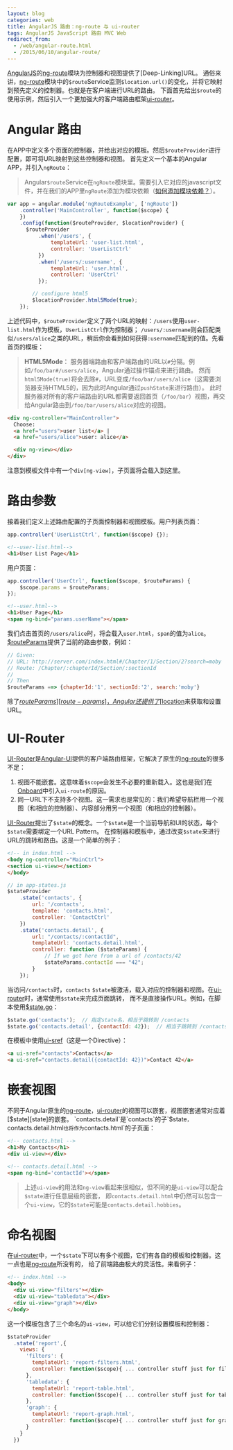 ```yaml
---
layout: blog 
categories: web
title: AngularJS 路由：ng-route 与 ui-router
tags: AngularJS JavaScript 路由 MVC Web
redirect_from:
  - /web/angular-route.html
  - /2015/06/10/angular-route/
---
```


[AngularJS][angular]的[ng-route][ng-route]模块为控制器和视图提供了[Deep-Linking]URL。
通俗来讲，[ng-route][ng-route]模块中的`$route`Service监测`$location.url()`的变化，并将它映射到预先定义的控制器。也就是在客户端进行URL的路由。
下面首先给出`$route`的使用示例，然后引入一个更加强大的客户端路由框架[ui-router][ui-router]。

# Angular 路由

在APP中定义多个页面的控制器，并给出对应的模板。然后`$routeProvider`进行配置，即可将URL映射到这些控制器和视图。
首先定义一个基本的Angular APP，并引入`ngRoute`：

> Angular`$route`Service在`ngRoute`模块里。需要引入它对应的javascript文件，并在我们的APP里`ngRoute`添加为模块依赖（[如何添加模块依赖？][module]）。

```javascript
var app = angular.module('ngRouteExample', ['ngRoute'])
    .controller('MainController', function($scope) {
    })
    .config(function($routeProvider, $locationProvider) {
      $routeProvider
          .when('/users', {
              templateUrl: 'user-list.html',
              controller: 'UserListCtrl'
          })
          .when('/users/:username', {
              templateUrl: 'user.html',
              controller: 'UserCtrl'
          });

        // configure html5
        $locationProvider.html5Mode(true);
    });
```

上述代码中，`$routeProvider`定义了两个URL的映射：`/users`使用`user-list.html`作为模板，`UserListCtrl`作为控制器；
`/users/:username`则会匹配类似`/users/alice`之类的URL，稍后你会看到如何获得`:username`匹配到的值。先看首页的模板：

> **HTML5Mode**： 服务器端路由和客户端路由的URL以`#`分隔。例如`/foo/bar#/users/alice`，Angular通过操作锚点来进行路由。
> 然而`html5Mode(true)`将会去除`#`，URL变成`/foo/bar/users/alice`（这需要浏览器支持HTML5的，因为此时Angular通过`pushState`来进行路由）。
> 此时服务器对所有的客户端路由的URL都需要返回首页（`/foo/bar`）视图，再交给Angular路由到`/foo/bar/users/alice`对应的视图。

```html
<div ng-controller="MainController">
  Choose:
  <a href="users">user list</a> |
  <a href="users/alice">user: alice</a>

  <div ng-view></div>
</div>
```

注意到模板文件中有一个`div[ng-view]`，子页面将会载入到这里。

<!--more-->

# 路由参数

接着我们定义上述路由配置的子页面控制器和视图模板。用户列表页面：

```javascript
app.controller('UserListCtrl', function($scope) {});
```

```html
<!--user-list.html-->
<h1>User List Page</h1>
```

用户页面：

```javascript
app.controller('UserCtrl', function($scope, $routeParams) {
    $scope.params = $routeParams;
});
```

```html
<!--user.html-->
<h1>User Page</h1>
<span ng-bind="params.userName"></span>
```

我们点击首页的`/users/alice`时，将会载入`user.html`，`span`的值为`alice`。[$routeParams][route-params]提供了当前的路由参数，例如：

```javascript
// Given:
// URL: http://server.com/index.html#/Chapter/1/Section/2?search=moby
// Route: /Chapter/:chapterId/Section/:sectionId
//
// Then
$routeParams ==> {chapterId:'1', sectionId:'2', search:'moby'}
```

除了[$routeParams][route-params]，Angular还提供了[$location][location]来获取和设置URL。

# UI-Router

[UI-Router][ui-router]是[Angular-UI][angular-ui]提供的客户端路由框架，它解决了原生的[ng-route][ng-route]的很多不足：

1. 视图不能嵌套。这意味着`$scope`会发生不必要的重新载入。这也是我们在[Onboard][onboard]中引入`ui-route`的原因。
2. 同一URL下不支持多个视图。这一需求也是常见的：我们希望导航栏用一个视图（和相应的控制器）、内容部分用另一个视图（和相应的控制器）。

[UI-Router][ui-router]提出了`$state`的概念。一个`$state`是一个当前导航和UI的状态，每个`$state`需要绑定一个URL Pattern。
在控制器和模板中，通过改变`$state`来进行URL的跳转和路由。这是一个简单的例子：

```html
<!-- in index.html -->
<body ng-controller="MainCtrl">
<section ui-view></section>
</body>
```

```javascript
// in app-states.js
$stateProvider
    .state('contacts', {
        url: '/contacts',
        template: 'contacts.html',
        controller: 'ContactCtrl'
    })
    .state('contacts.detail', {
        url: "/contacts/:contactId",
        templateUrl: 'contacts.detail.html',
        controller: function ($stateParams) {
            // If we got here from a url of /contacts/42
            $stateParams.contactId === "42";
        }
    });
```

当访问`/contacts`时，`contacts` `$state`被激活，载入对应的控制器和视图。在[ui-router][ui-router]时，通常使用`$state`来完成页面跳转，
而不是直接操作URL。例如，在脚本使用[$state.go][go]：

```javascript
$state.go('contacts');  // 指定state名，相当于跳转到 /contacts
$state.go('contacts.detail', {contactId: 42});  // 相当于跳转到 /contacts/42
```

在模板中使用[ui-sref][sref]（这是一个Directive）：

```html
<a ui-sref="contacts">Contacts</a>
<a ui-sref="contacts.detail({contactId: 42})">Contact 42</a>
```

# 嵌套视图

不同于Angular原生的[ng-route][ng-route]，[ui-router][ui-router]的视图可以嵌套，视图嵌套通常对应着[$state][state]的嵌套。
`contacts.detail`是`contacts`的子`$state`，`contacts.detail.html`也将作为`contacts.html`的子页面：

```html
<!-- contacts.html -->
<h1>My Contacts</h1>
<div ui-view></div>
```

```html
<!-- contacts.detail.html -->
<span ng-bind='contactId'></span>
```

> 上述`ui-view`的用法和`ng-view`看起来很相似，但不同的是`ui-view`可以配合`$state`进行任意层级的嵌套，
> 即`contacts.detail.html`中仍然可以包含一个`ui-view`，它的`$state`可能是`contacts.detail.hobbies`。

# 命名视图

在[ui-router][ui-router]中，一个`$state`下可以有多个视图，它们有各自的模板和控制器。这一点也是[ng-route][ng-route]所没有的，
给了前端路由极大的灵活性。来看例子：

```html
<!-- index.html -->
<body>
  <div ui-view="filters"></div>
  <div ui-view="tabledata"></div>
  <div ui-view="graph"></div>
</body>
```

这一个模板包含了三个命名的`ui-view`，可以给它们分别设置模板和控制器：

```javascript
$stateProvider
  .state('report',{
    views: {
      'filters': {
        templateUrl: 'report-filters.html',
        controller: function($scope){ ... controller stuff just for filters view ... }
      },
      'tabledata': {
        templateUrl: 'report-table.html',
        controller: function($scope){ ... controller stuff just for tabledata view ... }
      },
      'graph': {
        templateUrl: 'report-graph.html',
        controller: function($scope){ ... controller stuff just for graph view ... }
      }
    }
  })
```

[state]: http://angular-ui.github.io/ui-router/site/#/api/ui.router.state.$state
[sref]: https://github.com/angular-ui/ui-router/wiki/Quick-Reference#ui-sref
[go]: https://github.com/angular-ui/ui-router/wiki/Quick-Reference#stategoto--toparams--options
[onboard]: https://onboard.cn
[angular-ui]: https://github.com/angular-ui
[route-params]: http://docs.angularjs.cn/api/ngRoute/service/$routeParams
[location]: http://docs.angularjs.cn/api/ng/service/$location
[ng-route]: http://docs.angularjs.cn/api/ngRoute/service/$route
[module]: /web/angular-module.html
[ui-router]: https://github.com/angular-ui/ui-router
[angular]: https://docs.angularjs.org
[dl]: http://en.wikipedia.org/wiki/Deep_linking